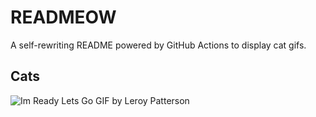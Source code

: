 # READMEOW

A self-rewriting README powered by GitHub Actions to display cat gifs.

## Cats

![Im Ready Lets Go GIF by Leroy Patterson](https://media1.giphy.com/media/CjmvTCZf2U3p09Cn0h/200.gif?cid=9acd02da8dr9uzu22om7ocnw6uydssfcqgbq1eun68legz10&ep=v1_gifs_search&rid=200.gif&ct=g)
